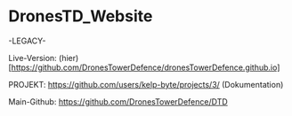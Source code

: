 # DronesTD_Website
-LEGACY-

Live-Version: (hier)[https://github.com/DronesTowerDefence/dronesTowerDefence.github.io]

PROJEKT: https://github.com/users/kelp-byte/projects/3/
(Dokumentation)

Main-Github: https://github.com/DronesTowerDefence/DTD


